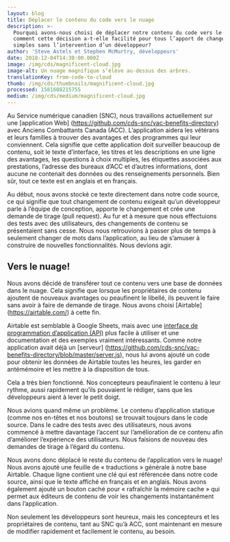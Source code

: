 ```yaml
---
layout: blog
title: Déplacer le contenu du code vers le nuage
description: >-
  Pourquoi avons-nous choisi de déplacer notre contenu du code vers le nuage, et
  comment cette décision a-t-elle facilité pour tous l’apport de changements
  simples sans l’intervention d’un développeur?
author: 'Steve Astels et Stephen McMurtry, développeurs'
date: 2018-12-04T14:30:00.000Z
image: /img/cds/magnificent-cloud.jpg
image-alt: Un nuage magnifique s’élève au-dessus des arbres.
translationKey: from-code-to-cloud
thumb: /img/cds/thumbnails/magnificent-cloud.jpg
processed: 1581608215755
medium: /img/cds/medium/magnificent-cloud.jpg
---
```

Au Service numérique canadien (SNC), nous travaillons actuellement sur une [application Web] (https://github.com/cds-snc/vac-benefits-directory) avec Anciens Combattants Canada (ACC). L’application aidera les vétérans et leurs familles à trouver des avantages et des programmes qui leur conviennent. Cela signifie que cette application doit surveiller beaucoup de contenu, soit le texte d’interface, les titres et les descriptions en une ligne des avantages, les questions à choix multiples, les étiquettes associées aux prestations, l’adresse des bureaux d’ACC et d’autres informations, dont aucune ne contenait des données ou des renseignements personnels. Bien sûr, tout ce texte est en anglais et en français.

Au début, nous avons stocké ce texte directement dans notre code source, ce qui signifie que tout changement de contenu exigeait qu’un développeur parle à l’équipe de conception, apporte le changement et crée une demande de tirage (pull request). Au fur et à mesure que nous effectuions des tests avec des utilisateurs, des changements de contenu se présentaient sans cesse. Nous nous retrouvions à passer plus de temps à seulement changer de mots dans l’application, au lieu de s’amuser à construire de nouvelles fonctionnalités. Nous devions agir.

## Vers le nuage!
Nous avons décidé de transférer tout ce contenu vers une base de données dans le nuage. Cela signifie que lorsque les propriétaires de contenu ajoutent de nouveaux avantages ou peaufinent le libellé, ils peuvent le faire sans avoir à faire de demande de tirage. Nous avons choisi [Airtable] (https://airtable.com/) à cette fin.

Airtable est semblable à Google Sheets, mais avec une [interface de programmation d’application (API)](https://fr.wikipedia.org/wiki/Interface_de_programmation) plus facile à utiliser  et une documentation et des exemples vraiment intéressants. Comme notre application avait déjà un [serveur] (https://github.com/cds-snc/vac-benefits-directory/blob/master/server.js), nous lui avons ajouté un code pour obtenir les données de Airtable toutes les heures, les garder en antémémoire et les mettre à la disposition de tous.

Cela a très bien fonctionné. Nos concepteurs peaufinaient le contenu à leur rythme, aussi rapidement qu’ils pouvaient le rédiger, sans que les développeurs aient à lever le petit doigt.

Nous avions quand même un problème. Le contenu d’application statique (comme nos en-têtes et nos boutons) se trouvait toujours dans le code source. Dans le cadre des tests avec des utilisateurs, nous avons commencé à mettre davantage l’accent sur l’amélioration de ce contenu afin d’améliorer l’expérience des utilisateurs. Nous faisions de nouveau des demandes de tirage à l’égard du contenu.

Nous avons donc déplacé le reste du contenu de l’application vers le nuage! Nous avons ajouté une feuille de « traductions » générale à notre base Airtable. Chaque ligne contient une clé qui est référencée dans notre code source, ainsi que le texte affiché en français et en anglais. Nous avons également ajouté un bouton caché pour « rafraîchir la mémoire cache » qui permet aux éditeurs de contenu de voir les changements instantanément dans l’application.

Non seulement les développeurs sont heureux, mais les concepteurs et les propriétaires de contenu, tant au SNC qu’à ACC, sont maintenant en mesure de modifier rapidement et facilement le contenu, au besoin.



